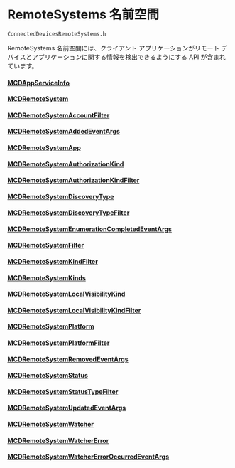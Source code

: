 # <a name="remotesystems-namespace"></a>RemoteSystems 名前空間
```
ConnectedDevicesRemoteSystems.h
```

RemoteSystems 名前空間には、クライアント アプリケーションがリモート デバイスとアプリケーションに関する情報を検出できるようにする API が含まれています。

#### <a name="mcdappserviceinfomcdappserviceinfomd"></a>[MCDAppServiceInfo](MCDAppServiceInfo.md)
#### <a name="mcdremotesystemmcdremotesystemmd"></a>[MCDRemoteSystem](MCDRemoteSystem.md)
#### <a name="mcdremotesystemaccountfiltermcdremotesystemaccountfiltermd"></a>[MCDRemoteSystemAccountFilter](MCDRemoteSystemAccountFilter.md)
#### <a name="mcdremotesystemaddedeventargsmcdremotesystemaddedeventargsmd"></a>[MCDRemoteSystemAddedEventArgs](MCDRemoteSystemAddedEventArgs.md)
#### <a name="mcdremotesystemappmcdremotesystemappmd"></a>[MCDRemoteSystemApp](MCDRemoteSystemApp.md)
#### <a name="mcdremotesystemauthorizationkindmcdremotesystemauthorizationkindmd"></a>[MCDRemoteSystemAuthorizationKind](MCDRemoteSystemAuthorizationKind.md)
#### <a name="mcdremotesystemauthorizationkindfiltermcdremotesystemauthorizationkindfiltermd"></a>[MCDRemoteSystemAuthorizationKindFilter](MCDRemoteSystemAuthorizationKindFilter.md)
#### <a name="mcdremotesystemdiscoverytypemcdremotesystemdiscoverytypemd"></a>[MCDRemoteSystemDiscoveryType](MCDRemoteSystemDiscoveryType.md)
#### <a name="mcdremotesystemdiscoverytypefiltermcdremotesystemdiscoverytypefiltermd"></a>[MCDRemoteSystemDiscoveryTypeFilter](MCDRemoteSystemDiscoveryTypeFilter.md)
#### <a name="mcdremotesystemenumerationcompletedeventargsmcdremotesystemenumerationcompletedeventargsmd"></a>[MCDRemoteSystemEnumerationCompletedEventArgs](MCDRemoteSystemEnumerationCompletedEventArgs.md)
#### <a name="mcdremotesystemfiltermcdremotesystemfiltermd"></a>[MCDRemoteSystemFilter](MCDRemoteSystemFilter.md)
#### <a name="mcdremotesystemkindfiltermcdremotesystemkindfiltermd"></a>[MCDRemoteSystemKindFilter](MCDRemoteSystemKindFilter.md)
#### <a name="mcdremotesystemkindsmcdremotesystemkindsmd"></a>[MCDRemoteSystemKinds](MCDRemoteSystemKinds.md)
#### <a name="mcdremotesystemlocalvisibilitykindmcdremotesystemlocalvisibilitykindmd"></a>[MCDRemoteSystemLocalVisibilityKind](MCDRemoteSystemLocalVisibilityKind.md)
#### <a name="mcdremotesystemlocalvisibilitykindfiltermcdremotesystemlocalvisibilitykindfiltermd"></a>[MCDRemoteSystemLocalVisibilityKindFilter](MCDRemoteSystemLocalVisibilityKindFilter.md)
#### <a name="mcdremotesystemplatformmcdremotesystemplatformmd"></a>[MCDRemoteSystemPlatform](MCDRemoteSystemPlatform.md)
#### <a name="mcdremotesystemplatformfiltermcdremotesystemplatformfiltermd"></a>[MCDRemoteSystemPlatformFilter](MCDRemoteSystemPlatformFilter.md)
#### <a name="mcdremotesystemremovedeventargsmcdremotesystemremovedeventargsmd"></a>[MCDRemoteSystemRemovedEventArgs](MCDRemoteSystemRemovedEventArgs.md)
#### <a name="mcdremotesystemstatusmcdremotesystemstatusmd"></a>[MCDRemoteSystemStatus](MCDRemoteSystemStatus.md)
#### <a name="mcdremotesystemstatustypefiltermcdremotesystemstatustypefiltermd"></a>[MCDRemoteSystemStatusTypeFilter](MCDRemoteSystemStatusTypeFilter.md)
#### <a name="mcdremotesystemupdatedeventargsmcdremotesystemupdatedeventargsmd"></a>[MCDRemoteSystemUpdatedEventArgs](MCDRemoteSystemUpdatedEventArgs.md)
#### <a name="mcdremotesystemwatchermcdremotesystemwatchermd"></a>[MCDRemoteSystemWatcher](MCDRemoteSystemWatcher.md)
#### <a name="mcdremotesystemwatchererrormcdremotesystemwatchererrormd"></a>[MCDRemoteSystemWatcherError](MCDRemoteSystemWatcherError.md)
#### <a name="mcdremotesystemwatchererroroccurredeventargsmcdremotesystemwatchererroroccurredeventargsmd"></a>[MCDRemoteSystemWatcherErrorOccurredEventArgs](MCDRemoteSystemWatcherErrorOccurredEventArgs.md)